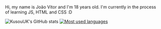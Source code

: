 Hi, my name is João Vitor and I'm 18 years old. I'm currently in the process of learning JS, HTML and CSS :D

![KusouUK's GitHub stats](https://github-readme-stats.vercel.app/api?username=KUSOUUK&show_icons=true&theme=radical)
[![Most used languages](https://github-readme-stats.vercel.app/api/top-langs/?username=KusouUK)](https://github.com/KusouUK/github-readme-stats)
